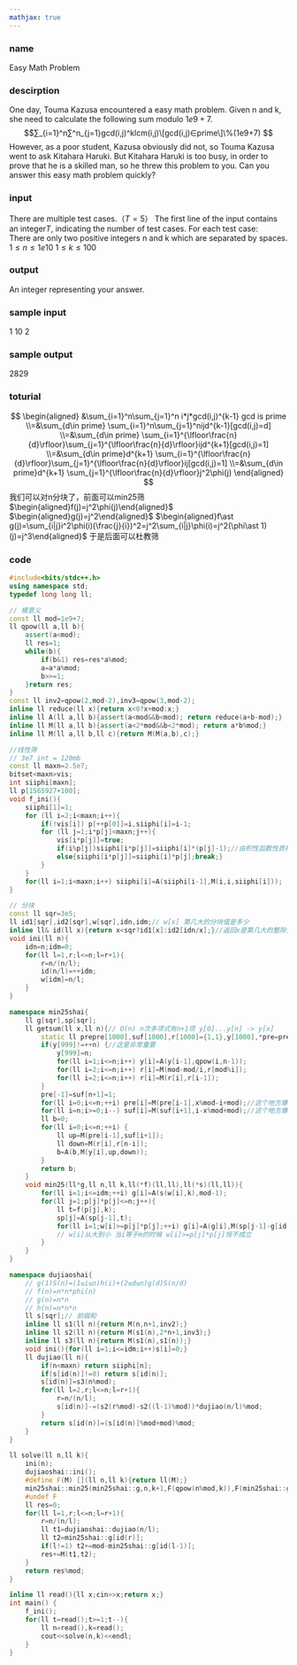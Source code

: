 ```yaml
---
mathjax: true
---
```


### name
Easy Math Problem
### descirption
One day, Touma Kazusa encountered a easy math problem. Given n and k, she need to calculate the following sum modulo $1e9+7$.  
$$∑_{i=1}^n∑^n_{j=1}gcd(i,j)^klcm(i,j)\[gcd(i,j)∈prime\]\%(1e9+7) $$
However, as a poor student, Kazusa obviously did not, so Touma Kazusa went to ask Kitahara Haruki. But Kitahara Haruki is too busy, in order to prove that he is a skilled man, so he threw this problem to you. Can you answer this easy math problem quickly?
<!---more-->

### input
There are multiple test cases.$（T=5）$ The first line of the input contains an integer$T$, indicating the number of test cases. For each test case:  
There are only two positive integers n and k which are separated by spaces.  
$1≤n≤1e10$
$1≤k≤100$
### output
An integer representing your answer.
### sample input
1
10 2
### sample output
2829
### toturial
$$
\begin{aligned}
&\sum_{i=1}^n\sum_{j=1}^n i*j*gcd(i,j)^{k-1} gcd is prime
\\=&\sum_{d\in prime} \sum_{i=1}^n\sum_{j=1}^nijd^{k-1}[gcd(i,j)=d]
\\=&\sum_{d\in prime} \sum_{i=1}^{\lfloor\frac{n}{d}\rfloor}\sum_{j=1}^{\lfloor\frac{n}{d}\rfloor}ijd^{k+1}[gcd(i,j)=1]
\\=&\sum_{d\in prime}d^{k+1} \sum_{i=1}^{\lfloor\frac{n}{d}\rfloor}\sum_{j=1}^{\lfloor\frac{n}{d}\rfloor}ij[gcd(i,j)=1]
\\=&\sum_{d\in prime}d^{k+1} \sum_{j=1}^{\lfloor\frac{n}{d}\rfloor}j^2\phi(j)
\end{aligned}
$$
我们可以对n分块了，前面可以min25筛
$\begin{aligned}f(j)=j^2\phi(j)\end{aligned}$ 
$\begin{aligned}g(j)=j^2\end{aligned}$ 
$\begin{aligned}f\ast g(j)=\sum_{i|j}i^2\phi(i)(\frac{j}{i})^2=j^2\sum_{i|j}\phi(i)=j^2(\phi\ast 1)(j)=j^3\end{aligned}$
于是后面可以杜教筛 
### code
```cpp
#include<bits/stdc++.h>
using namespace std;
typedef long long ll;

// 模意义
const ll mod=1e9+7;
ll qpow(ll a,ll b){
    assert(a<mod);
    ll res=1;
    while(b){
        if(b&1) res=res*a%mod;
        a=a*a%mod;
        b>>=1;
    }return res;
}
const ll inv2=qpow(2,mod-2),inv3=qpow(3,mod-2);
inline ll reduce(ll x){return x<0?x+mod:x;}
inline ll A(ll a,ll b){assert(a<mod&&b<mod); return reduce(a+b-mod);}
inline ll M(ll a,ll b){assert(a<2*mod&&b<2*mod); return a*b%mod;}
inline ll M(ll a,ll b,ll c){return M(M(a,b),c);}

//线性筛
// 3e7 int = 120mb
const ll maxn=2.5e7;
bitset<maxn>vis;
int siiphi[maxn];
ll p[1565927+100];
void f_ini(){
    siiphi[1]=1;
    for (ll i=2;i<maxn;i++){
        if(!vis[i]) p[++p[0]]=i,siiphi[i]=i-1;
        for (ll j=1;i*p[j]<maxn;j++){
            vis[i*p[j]]=true;
            if(i%p[j])siiphi[i*p[j]]=siiphi[i]*(p[j]-1);//由积性函数性质推
            else{siiphi[i*p[j]]=siiphi[i]*p[j];break;}
        }
    }
    for(ll i=1;i<maxn;i++) siiphi[i]=A(siiphi[i-1],M(i,i,siiphi[i]));
}

// 分块
const ll sqr=3e5;
ll id1[sqr],id2[sqr],w[sqr],idn,idm;// w[x] 第几大的分块值是多少
inline ll& id(ll x){return x<sqr?id1[x]:id2[idn/x];}//返回x是第几大的整除分块值
void ini(ll n){
    idn=n;idm=0;
    for(ll l=1,r;l<=n;l=r+1){
        r=n/(n/l);
        id(n/l)=++idm;
        w[idm]=n/l;
    }
}

namespace min25shai{
    ll g[sqr],sp[sqr];
    ll getsum(ll x,ll n){// O(n) n次多项式有n+1项 y[0]...y[n] -> y[x]
        static ll prepre[1000],suf[1000],r[1000]={1,1},y[1000],*pre=prepre+1;
        if(y[999]!=++n) {//这里非常重要
            y[999]=n;
            for(ll i=1;i<=n;i++) y[i]=A(y[i-1],qpow(i,n-1));
            for(ll i=2;i<=n;i++) r[i]=M(mod-mod/i,r[mod%i]);
            for(ll i=2;i<=n;i++) r[i]=M(r[i],r[i-1]);
        }
        pre[-1]=suf[n+1]=1;
        for(ll i=0;i<=n;++i) pre[i]=M(pre[i-1],x%mod-i+mod);//这个地方爆掉了
        for(ll i=n;i>=0;i--) suf[i]=M(suf[i+1],i-x%mod+mod);//这个地方爆掉了
        ll b=0;
        for(ll i=0;i<=n;++i) {
            ll up=M(pre[i-1],suf[i+1]);
            ll down=M(r[i],r[n-i]);
            b=A(b,M(y[i],up,down));
        }
        return b;
    }
    void min25(ll*g,ll n,ll k,ll(*f)(ll,ll),ll(*s)(ll,ll)){
        for(ll i=1;i<=idm;++i) g[i]=A(s(w[i],k),mod-1);
        for(ll j=1;p[j]*p[j]<=n;j++){
            ll t=f(p[j],k);
            sp[j]=A(sp[j-1],t);
            for(ll i=1;w[i]>=p[j]*p[j];++i) g[i]=A(g[i],M(sp[j-1]-g[id(w[i]/p[j])]+mod,t));
            // w[i]从大到小 当i等于m的时候 w[i]>=p[j]*p[j]恒不成立
        }
    }
}

namespace dujiaoshai{
    // g(1)S(n)=(1≤i≤n)h(i)+(2≤d≤n)g(d)S(n/d)
    // f(n)=n*n*phi(n)
    // g(n)=n*n
    // h(n)=n*n*n
    ll s[sqr];// 前缀和
    inline ll s1(ll n){return M(n,n+1,inv2);}
    inline ll s2(ll n){return M(s1(n),2*n+1,inv3);}
    inline ll s3(ll n){return M(s1(n),s1(n));}
    void ini(){for(ll i=1;i<=idm;i++)s[i]=0;}
    ll dujiao(ll n){
        if(n<maxn) return siiphi[n];
        if(s[id(n)]!=0) return s[id(n)];
        s[id(n)]=s3(n%mod);
        for(ll l=2,r;l<=n;l=r+1){
            r=n/(n/l);
            s[id(n)]-=(s2(r%mod)-s2((l-1)%mod))*dujiao(n/l)%mod;
        }
        return s[id(n)]=(s[id(n)]%mod+mod)%mod;
    }
}

ll solve(ll n,ll k){
    ini(n);
    dujiaoshai::ini();
    #define F(M) [](ll n,ll k){return ll(M);}
    min25shai::min25(min25shai::g,n,k+1,F(qpow(n%mod,k)),F(min25shai::getsum(n,k)));
    #undef F
    ll res=0;
    for(ll l=1,r;l<=n;l=r+1){
        r=n/(n/l);
        ll t1=dujiaoshai::dujiao(n/l);
        ll t2=min25shai::g[id(r)];
        if(l!=1) t2+=mod-min25shai::g[id(l-1)];
        res+=M(t1,t2);
    }
    return res%mod;
}

inline ll read(){ll x;cin>>x;return x;}
int main() {
    f_ini();
    for(ll t=read();t>=1;t--){
        ll n=read(),k=read();
        cout<<solve(n,k)<<endl;
    }
}
```
